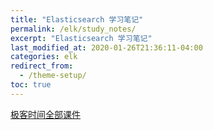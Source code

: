 ```yaml
---
title: "Elasticsearch 学习笔记"
permalink: /elk/study_notes/
excerpt: "Elasticsearch 学习笔记"
last_modified_at: 2020-01-26T21:36:11-04:00
categories: elk
redirect_from:
  - /theme-setup/
toc: true
---
```


[极客时间全部课件](https://github.com/onebirdrocks/geektime-ELK)

